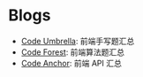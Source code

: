 # Blogs
- [Code Umbrella](https://code-umbrella.vercel.app/): 前端手写题汇总
- [Code Forest](https://code-forest.vercel.app/): 前端算法题汇总
- [Code Anchor](https://code-anchor.vercel.app/): 前端 API 汇总